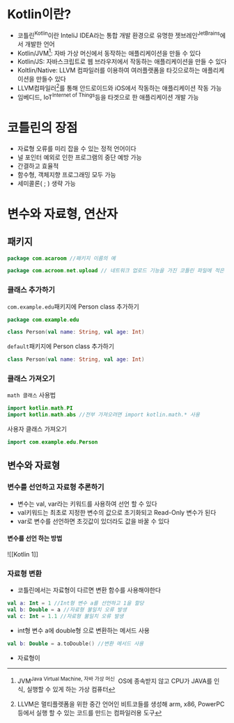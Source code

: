 # Kotlin이란?

- 코틀린<sup>Kotlin</sup>이란 InteliJ IDEA라는 통합 개발 환경으로 유명한 젯브레인<sup>JetBrains</sup>에서 개발한 언어
- Kotlin/JVM[^1]: 자바 가상 머신에서 동작하는 애플리케이션을 만들 수 있다
- Kotlin/JS: 자바스크립트로 웹 브라우저에서 작동하는 애플리케이션을 만들 수 있다
- Koltlin/Native: LLVM 컴파일러를 이용하여 여러플랫폼을 타깃으로하는 애플리케이션을 만들수 있다
- LLVM컴파일러[^2]를 통해 안드로이드와 iOS에서 작동하는 애플리케이션 작동 가능
- 임베디드, IoT<sup>Internet of Things</sup>등을 타겟으로 한 애플리케이션 개발 가능

[^1]: JVM<sup>Java Virtual Machine, 자바 가상 머신</sup>  OS에 종속받지 않고 CPU가 JAVA를 인식, 실행할 수 있게 하는 가상 컴퓨터
[^2]: LLVM은 멀티플렛폼을 위한 중간 언어인 비트코들를 생성해 arm, x86, PowerPC 등에서 실행 할 수 있는 코드를 만드는 컴파일러용 도구

# 코틀린의 장점
- 자료형 오류를 미리 잡을 수 있는 정적 언어이다
- 널 포인터 예외로 인한 프로그램의 중단 예방 가능
- 간결하고 효율적
- 함수형, 객체지향 프로그래밍 모두 가능
- 세미콜론( ; ) 생략 가능

# 변수와 자료형, 연산자
## 패키지

```kotlin
package com.acaroom //패키지 이름의 예
```
```kotlin
package com.acroom.net.upload // 네트워크 업로드 기능을 가진 코틀린 파일에 적은 패키지 이름
```

### 클래스 추가하기

`com.example.edu`패키지에 Person class 추가하기
```kotlin
package com.example.edu

class Person(val name: String, val age: Int)
```

`default`패키지에 Person class 추가하기
```kotlin
class Person(val name: String, val age: Int)
```

### 클래스 가져오기

`math 클래스` 사용법
```kotlin
import kotlin.math.PI
import kotlin.math.abs //전부 가져오려면 import kotlin.math.* 사용
```

사용자 클래스 가져오기
```kotlin
import com.example.edu.Person
```

## 변수와 자료형

### 변수를 선언하고 자료형 추론하기

- 변수는 val, var라는 키워드를 사용하여 선언 할 수 있다
- val키워드는 최초로 지정한 변수의 값으로 초기화되고 Read-Only 변수가 된다
- var로 변수를 선언하면 초깃값이 있더라도 값을 바꿀 수 있다

#### 변수를 선언 하는 방법
![[Kotlin 1]]

### 자료형 변환
- 코틀린에서는 자료형이 다르면 변환 함수를 사용해야한다
```kotlin
val a: Int = 1 //Int형 변수 a를 선언하고 1을 할당
val b: Double = a //자료형 불일치 오류 발생
val c: Int = 1.1 //자료형 불일치 오류 발생
```

- int형 변수 a에 double형 으로 변환하는 메서드 사용
```kotlin
val b: Double = a.toDouble() //변환 메서드 사용
```
- 자료형이 